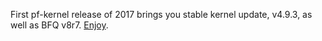 First pf-kernel release of 2017 brings you stable kernel update, v4.9.3, as
well as BFQ v8r7.
[Enjoy](https://pf.natalenko.name/sources/4.9/patch-4.9-pf3.xz).


